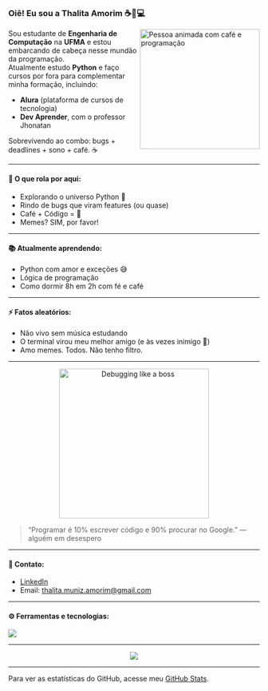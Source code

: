 ### Oiê! Eu sou a Thalita Amorim ☕🧠💻

<img align="right" src="https://media.giphy.com/media/3oriO7A7bt1wsEP4cw/giphy.gif" width="240" alt="Pessoa animada com café e programação">

Sou estudante de **Engenharia de Computação** na **UFMA** e estou embarcando de cabeça nesse mundão da programação.  
Atualmente estudo **Python** e faço cursos por fora para complementar minha formação, incluindo:
- **Alura** (plataforma de cursos de tecnologia)
- **Dev Aprender**, com o professor Jhonatan

Sobrevivendo ao combo: bugs + deadlines + sono + café. ☕

---

#### 🧠 O que rola por aqui:
- Explorando o universo Python 🐍
- Rindo de bugs que viram features (ou quase)
- Café + Código = 💜
- Memes? SIM, por favor!

---

#### 📚 Atualmente aprendendo:
- Python com amor e exceções 😅
- Lógica de programação
- Como dormir 8h em 2h com fé e café

---

#### ⚡ Fatos aleatórios:
- Não vivo sem música estudando
- O terminal virou meu melhor amigo (e às vezes inimigo 👀)
- Amo memes. Todos. Não tenho filtro.

---

<p align="center">
  <img src="https://media.giphy.com/media/13HgwGsXF0aiGY/giphy.gif" width="300" alt="Debugging like a boss">
</p>

> “Programar é 10% escrever código e 90% procurar no Google.” — alguém em desespero

---

#### 💼 Contato:
- [LinkedIn](https://www.linkedin.com/in/thalita-amorim-a10b042a9/)
- Email: thalita.muniz.amorim@gmail.com

---

#### ⚙️ Ferramentas e tecnologias:
<img src="https://skillicons.dev/icons?i=python,vscode,git,github,macos" />

---

<p align="center">
  <img src="https://readme-typing-svg.herokuapp.com?font=Fira+Code&size=20&pause=1000&color=00F7FF&center=true&vCenter=true&width=435&lines=Codando+com+caf%C3%A9+na+veia...;100%+memes+%2C+bugs+e+vit%C3%B3rias.">
</p>

---

Para ver as estatísticas do GitHub, acesse meu [GitHub Stats](https://github.com/thalitamamorim).

